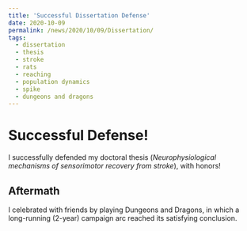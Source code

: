 ```yaml
---
title: 'Successful Dissertation Defense'
date: 2020-10-09
permalink: /news/2020/10/09/Dissertation/
tags:
  - dissertation
  - thesis
  - stroke
  - rats
  - reaching
  - population dynamics
  - spike
  - dungeons and dragons
---
```


# Successful Defense! #
I successfully defended my doctoral thesis (*Neurophysiological mechanisms of sensorimotor recovery from stroke*), with honors!

## Aftermath ##
I celebrated with friends by playing Dungeons and Dragons, in which a long-running (2-year) campaign arc reached its satisfying conclusion. 
